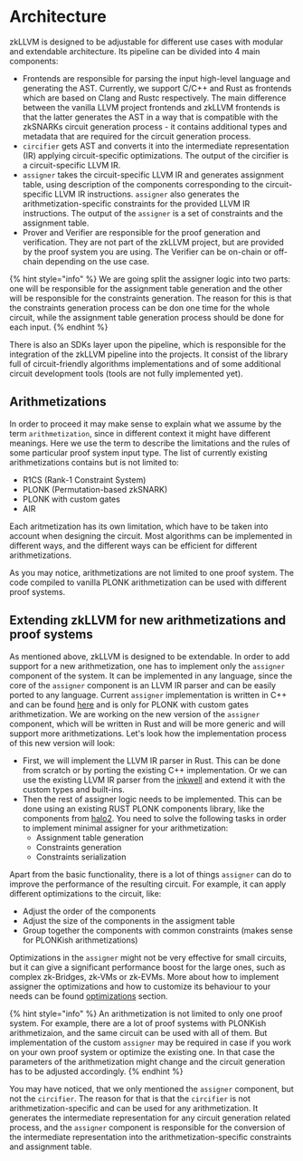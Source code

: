 # Architecture

zkLLVM is designed to be adjustable for different use cases with modular and extendable architecture. Its pipeline can be divided into 4 main components:

* Frontends are responsible for parsing the input high-level language and generating the AST. Currently, we support C/C++ and Rust as frontends which are based on Clang and Rustc respectively. The main difference between the vanilla LLVM project frontends and zkLLVM frontends is that the latter generates the AST in a way that is compatible with the zkSNARKs circuit generation process - it contains additional types and metadata that are required for the circuit generation process.
* `circifier` gets AST and converts it into the intermediate representation (IR) applying circuit-specific optimizations. The output of the circifier is a circuit-specific LLVM IR.
* `assigner` takes the circuit-specific LLVM IR and generates assignment table, using description of the components corresponding to the circuit-specific LLVM IR instructions. `assigner` also generates the arithmetization-specific constraints for the provided LLVM IR instructions. The output of the `assigner` is a set of constraints and the assignment table.
* Prover and Verifier are responsible for the proof generation and verification. They are not part of the zkLLVM project, but are provided by the proof system you are using. The Verifier can be on-chain or off-chain depending on the use case.

{% hint style="info" %}
We are going split the assigner logic into two parts: one will be responsible for the assignment table generation and the other will be responsible for the constraints generation. The reason for this is that the constraints generation process can be don one time for the whole circuit, while the assignment table generation process should be done for each input.
{% endhint %}

There is also an SDKs layer upon the pipeline, which is responsible for the integration of the zkLLVM pipeline into the projects. It consist of the library full of circuit-friendly algorithms implementations and of some additional circuit development tools (tools are not fully implemented yet).

## Arithmetizations

In order to proceed it may make sense to explain what we assume by the term `arithmetization`, since in different context it might have different meanings. Here we use the term to describe the limitations and the rules of some particular proof system input type. The list of currently existing arithmetizations contains but is not limited to:
* R1CS (Rank-1 Constraint System)
* PLONK (Permutation-based zkSNARK)
* PLONK with custom gates
* AIR

Each aritmetization has its own limitation, which have to be taken into account when designing the circuit. Most algorithms can be implemented in different ways, and the different ways can be efficient for different arithmetizations.

As you may notice, arithmetizations are not limited to one proof system. The code compiled to vanilla PLONK arithmetization can be used with different proof systems.

## Extending zkLLVM for new arithmetizations and proof systems

As mentioned above, zkLLVM is designed to be extendable. In order to add support for a new arithmetization, one has to implement only the `assigner` component of the system. It can be implemented in any language, since the core of the `assigner` component is an LLVM IR parser and can be easily ported to any language. Current `assigner` implementation is written in C++ and can be found [here](https://github.com/NilFoundation/zkllvm-assigner) and is only for PLONK with custom gates arithmetization. We are working on the new version of the `assigner` component, which will be written in Rust and will be more generic and will support more arithmetizations. Let's look how the implementation process of this new version will look:
* First, we will implement the LLVM IR parser in Rust. This can be done from scratch or by porting the existing C++ implementation. Or we can use the existing LLVM IR parser from the [inkwell](https://github.com/TheDan64/inkwell) and extend it with the custom types and built-ins.
* Then the rest of assigner logic needs to be implemented. This can be done using an existing RUST PLONK components library, like the components from [halo2](https://github.com/zcash/halo2). You need to solve the following tasks in order to implement minimal assigner for your arithmetization:
  * Assignment table generation
  * Constraints generation
  * Constraints serialization

Apart from the basic functionality, there is a lot of things `assigner` can do to improve the performance of the resulting circuit. For example, it can apply different optimizations to the circuit, like:
* Adjust the order of the components
* Adjust the size of the components in the assigment table
* Group together the components with common constraints (makes sense for PLONKish arithmetizations)

Optimizations in the `assigner` might not be very effective for small circuits, but it can give a significant performance boost for the large ones, such as complex zk-Bridges, zk-VMs or zk-EVMs. More about how to implement assigner the optimizations and how to customize its behaviour to your needs can be found [optimizations](/architecture/assigner-optimizations.md) section.

{% hint style="info" %}
An arithmetization is not limited to only one proof system. For example, there are a lot of proof systems with PLONKish arithmetizaion, and the same circuit can be used with all of them. But implementation of the custom `assigner` may be required in case if you work on your own proof system or optimize the existing one. In that case the parameters of the arithmetization might change and the circuit generation has to be adjusted accordingly.
{% endhint %}

You may have noticed, that we only mentioned the `assigner` component, but not the `circifier`. The reason for that is that the `circifier` is not arithmetization-specific and can be used for any arithmetization. It generates the intermediate representation for any circuit generation related process, and the `assigner` component is responsible for the conversion of the intermediate representation into the arithmetization-specific constraints and assignment table.